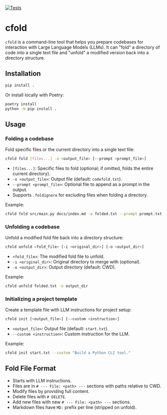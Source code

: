 [![Tests](https://github.com/wr1/cfold/actions/workflows/python-app.yml/badge.svg)](https://github.com/wr1/cfold/actions/workflows/python-app.yml)

# cfold

`cfold` is a command-line tool that helps you prepare codebases for interaction with Large Language Models (LLMs). It can "fold" a directory of code into a single text file and "unfold" a modified version back into a directory structure.

## Installation

```bash
pip install .
```

Or install locally with Poetry:

```bash
poetry install
python -m pip install .
```

## Usage

### Folding a codebase

Fold specific files or the current directory into a single text file:

```bash
cfold fold [files...] -o <output_file> [--prompt <prompt_file>]
```

- `[files...]`: Specific files to fold (optional; if omitted, folds the entire current directory).
- `-o <output_file>`: Output file (default: `codefold.txt`).
- `--prompt <prompt_file>`: Optional file to append as a prompt in the output.
- Supports `.foldignore` for excluding files when folding a directory.

Example:

```bash
cfold fold src/main.py docs/index.md -o folded.txt --prompt prompt.txt
```

### Unfolding a codebase

Unfold a modified fold file back into a directory structure:

```bash
cfold unfold <fold_file> [-i <original_dir>] [-o <output_dir>]
```

- `<fold_file>`: The modified fold file to unfold.
- `-i <original_dir>`: Original directory to merge with (optional).
- `-o <output_dir>`: Output directory (default: CWD).

Example:

```bash
cfold unfold folded.txt -o output_dir
```

### Initializing a project template

Create a template file with LLM instructions for project setup:

```bash
cfold init [<output_file>] [--custom <instruction>]
```

- `<output_file>`: Output file (default: `start.txt`).
- `--custom <instruction>`: Custom instruction for the LLM.

Example:

```bash
cfold init start.txt --custom "Build a Python CLI tool."
```

## Fold File Format

- Starts with LLM instructions.
- Files are in `# --- File: <path> ---` sections with paths relative to CWD.
- Modify files by providing full content.
- Delete files with `# DELETE`.
- Add new files with new `# --- File: <path> ---` sections.
- Markdown files have `MD:` prefix per line (stripped on unfold).
